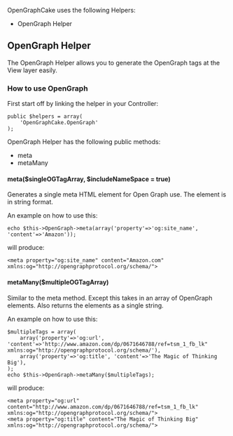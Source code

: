 OpenGraphCake uses the following Helpers:

* OpenGraph Helper

## OpenGraph Helper
The OpenGraph Helper allows you to generate the OpenGraph tags at the View layer easily.

### How to use OpenGraph
First start off by linking the helper in your Controller:

	public $helpers = array(
		'OpenGraphCake.OpenGraph'
	);

OpenGraph Helper has the following public methods:

* meta
* metaMany


#### meta($singleOGTagArray, $includeNameSpace = true)

Generates a single meta HTML element for Open Graph use. The element is in string format.

An example on how to use this:

	echo $this->OpenGraph->meta(array('property'=>'og:site_name', 'content'=>'Amazon'));

will produce:

	<meta property="og:site_name" content="Amazon.com" xmlns:og="http://opengraphprotocol.org/schema/">

#### metaMany($multipleOGTagArray)

Similar to the meta method. Except this takes in an array of OpenGraph elements. Also returns the elements as a single string.

An example on how to use this:

	$multipleTags = array(
		array('property'=>'og:url', 'content'=>'http://www.amazon.com/dp/0671646788/ref=tsm_1_fb_lk" xmlns:og="http://opengraphprotocol.org/schema/'),
		array('property'=>'og:title', 'content'=>'The Magic of Thinking Big'),
	);
	echo $this->OpenGraph->metaMany($multipleTags);

will produce:

	<meta property="og:url" content="http://www.amazon.com/dp/0671646788/ref=tsm_1_fb_lk" xmlns:og="http://opengraphprotocol.org/schema/">
	<meta property="og:title" content="The Magic of Thinking Big" xmlns:og="http://opengraphprotocol.org/schema/">
